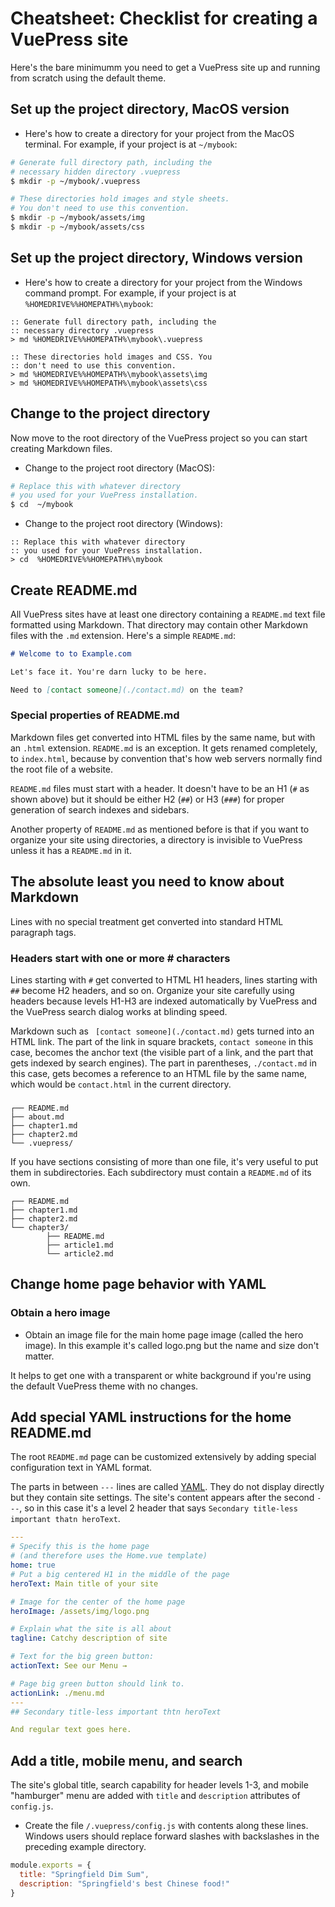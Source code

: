 # Cheatsheet: Checklist for creating a VuePress site

Here's the bare minimumm you need to get a VuePress site up and running from scratch using the default theme.

## Set up the project directory, MacOS version

* Here's how to create a directory for your project from the MacOS terminal.
For example, if your project is at `~/mybook`:

```bash
# Generate full directory path, including the
# necessary hidden directory .vuepress
$ mkdir -p ~/mybook/.vuepress

# These directories hold images and style sheets. 
# You don't need to use this convention.
$ mkdir -p ~/mybook/assets/img
$ mkdir -p ~/mybook/assets/css
```

## Set up the project directory, Windows version

* Here's how to create a directory for your project from the Windows command prompt.
For example, if your project is at `%HOMEDRIVE%%HOMEPATH%\mybook`:

```batch
:: Generate full directory path, including the
:: necessary directory .vuepress
> md %HOMEDRIVE%%HOMEPATH%\mybook\.vuepress

:: These directories hold images and CSS. You 
:: don't need to use this convention.
> md %HOMEDRIVE%%HOMEPATH%\mybook\assets\img
> md %HOMEDRIVE%%HOMEPATH%\mybook\assets\css
```

## Change to the project directory

Now move to the root directory of the VuePress project so you can
start creating Markdown files.

* Change to the project root directory (MacOS):

```bash
# Replace this with whatever directory
# you used for your VuePress installation.
$ cd  ~/mybook
```

* Change to the project root directory (Windows):

```batch
:: Replace this with whatever directory
:: you used for your VuePress installation.
> cd  %HOMEDRIVE%%HOMEPATH%\mybook
```

## Create README.md

All VuePress sites have at least one directory containing a  `README.md` text file
formatted using Markdown. That directory may contain other Markdown files with the 
`.md` extension. Here's a simple `README.md`:

```markdown
# Welcome to to Example.com

Let's face it. You're darn lucky to be here.

Need to [contact someone](./contact.md) on the team?
```

### Special properties of README.md

Markdown files get converted into HTML files by the same name, but with an `.html` extension.
`README.md` is an exception. It gets renamed completely, to `index.html`, because by convention that's
how web servers normally find the root file of a website.

`README.md` files must start with a header. It doesn't have to be an H1 (`#` as shown above) but it should
be either H2  (`##`) or H3  (`###`) for proper generation of search indexes and sidebars.

Another property of `README.md` as mentioned before is that if you want to organize
your site using directories, a directory is invisible to VuePress unless it has a `README.md` 
in it.

## The absolute least you need to know about Markdown

Lines with no special treatment get converted into standard HTML paragraph tags.

### Headers start with one or more # characters

Lines starting with `#` get converted to HTML H1 headers, lines starting with `##` become H2 headers, and so on.
Organize your site carefully using headers because levels H1-H3 are indexed automatically by VuePress and
the VuePress search dialog works at blinding speed.

Markdown such as ` [contact someone](./contact.md)` gets turned into an HTML link. The part 
of the link in square brackets, `contact someone` in this case, becomes the anchor text (the
visible part of a link, and the part that gets indexed by search engines). The part in 
parentheses, `./contact.md` in this case, gets becomes a reference to an HTML file by the same 
name, which would be `contact.html` in the current directory.

###

```
┌── README.md
├── about.md
├── chapter1.md
├── chapter2.md
└── .vuepress/
```

If you have sections consisting of more than one file, it's very 
useful to put them in subdirectories. Each subdirectory must
contain a `README.md` of its own. 
 
```
┌── README.md
├── chapter1.md
├── chapter2.md
└── chapter3/
        ├── README.md
        ├── article1.md
        └── article2.md
```

## Change home page behavior with YAML

### Obtain a hero image

* Obtain an image file for the main home page image (called the hero image). In this example
it's called logo.png but the name and size don't matter. 

It helps to get one with
a transparent or white background if you're using the default VuePress theme
with no changes.

## Add special YAML instructions for the home README.md

The root `README.md` page can be customized extensively by adding 
special configuration text in YAML format.

The parts in between `---` lines are called [YAML](/default2.md). They do not display directly but
they contain site settings. The site's content appears after the second `---`, so in this case it's
a level 2 header that says `Secondary title-less important thatn heroText`.

```yaml
---
# Specify this is the home page 
# (and therefore uses the Home.vue template)
home: true
# Put a big centered H1 in the middle of the page
heroText: Main title of your site

# Image for the center of the home page
heroImage: /assets/img/logo.png

# Explain what the site is all about
tagline: Catchy description of site

# Text for the big green button:
actionText: See our Menu →

# Page big green button should link to. 
actionLink: ./menu.md
---
## Secondary title-less important thtn heroText

And regular text goes here.
```

## Add a title, mobile menu, and search

The site's global title, search capability for header levels 1-3, and mobile
"hamburger" menu are added with `title` and `description` attributes of `config.js`.

* Create the file `/.vuepress/config.js` with contents along these lines. Windows users 
should replace forward slashes with backslashes in the preceding example directory.

```javascript
module.exports = {
  title: "Springfield Dim Sum",
  description: "Springfield's best Chinese food!"
}
```


